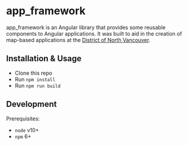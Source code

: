 # app_framework

app_framework is an Angular library that provides some reusable components to Angular applications.  It was built to aid in the creation of map-based applications at the [District of North Vancouver](https://www.dnv.org).

## Installation & Usage

-   Clone this repo
-   Run `npm install`
-   Run `npm run build`

## Development

Prerequisites:

-   `node` v10+
-   `npm` 6+
